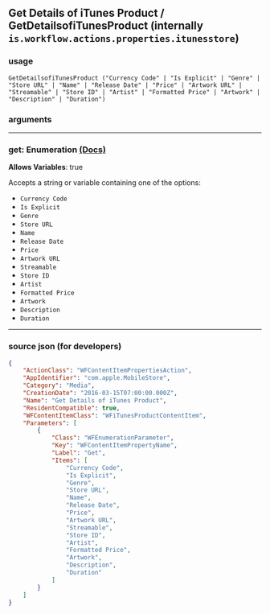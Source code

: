 
## Get Details of iTunes Product / GetDetailsofiTunesProduct (internally `is.workflow.actions.properties.itunesstore`)



### usage
```
GetDetailsofiTunesProduct ("Currency Code" | "Is Explicit" | "Genre" | "Store URL" | "Name" | "Release Date" | "Price" | "Artwork URL" | "Streamable" | "Store ID" | "Artist" | "Formatted Price" | "Artwork" | "Description" | "Duration")
```

### arguments

---

### get: Enumeration [(Docs)](https://pfgithub.github.io/shortcutslang/gettingstarted#enum-select-field)
**Allows Variables**: true



Accepts a string 
or variable
containing one of the options:

- `Currency Code`
- `Is Explicit`
- `Genre`
- `Store URL`
- `Name`
- `Release Date`
- `Price`
- `Artwork URL`
- `Streamable`
- `Store ID`
- `Artist`
- `Formatted Price`
- `Artwork`
- `Description`
- `Duration`

---

### source json (for developers)

```json
{
	"ActionClass": "WFContentItemPropertiesAction",
	"AppIdentifier": "com.apple.MobileStore",
	"Category": "Media",
	"CreationDate": "2016-03-15T07:00:00.000Z",
	"Name": "Get Details of iTunes Product",
	"ResidentCompatible": true,
	"WFContentItemClass": "WFiTunesProductContentItem",
	"Parameters": [
		{
			"Class": "WFEnumerationParameter",
			"Key": "WFContentItemPropertyName",
			"Label": "Get",
			"Items": [
				"Currency Code",
				"Is Explicit",
				"Genre",
				"Store URL",
				"Name",
				"Release Date",
				"Price",
				"Artwork URL",
				"Streamable",
				"Store ID",
				"Artist",
				"Formatted Price",
				"Artwork",
				"Description",
				"Duration"
			]
		}
	]
}
```
